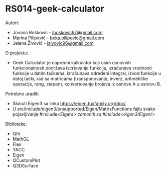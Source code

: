 # RS014-geek-calculator

Autori:
   + Jovana Bošković - jboskovic97@gmail.com
   + Marina Pilipović - beka.pilipovic@gmail.com
   + Jelena Živović - jzivovic96@gmail.com
    
O projektu:
   + Geek Calculator je napredni kalkulator koji osim osnovnih funkcionalnosti podržava iscrtavanje funkcija, izračunava vrednosti funkcije u datim tačkama, izračunava određeni integral, izvod funkcije u datoj tački, rad sa matricama (transponovanje, inverz, aritmetičke operacije, rang, stepen), konvertovanje brojeva iz osnove A u osnovu B.

Potrebno uraditi:
   + Skinuti Eigen3 sa linka https://eigen.tuxfamily.org/dox/
   + U src/include/eigen3/unsupported/Eigen/MatrixFunctions fajlu svako pojavljivanje #include<Eigen/_> zameniti sa #include<eigen3/Eigen/_>

Biblioteke:
   + Qt5
   + MathGL
   + Flex
   + YACC
   + Eigen
   + QCustomPlot
   + Q3DSurface
    

